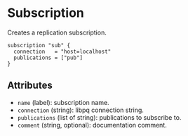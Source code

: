 # Subscription

Creates a replication subscription.

```hcl
subscription "sub" {
  connection   = "host=localhost"
  publications = ["pub"]
}
```

## Attributes
- `name` (label): subscription name.
- `connection` (string): libpq connection string.
- `publications` (list of string): publications to subscribe to.
- `comment` (string, optional): documentation comment.
